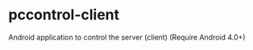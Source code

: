 pccontrol-client
================

Android application to control the server (client) (Require Android 4.0+)